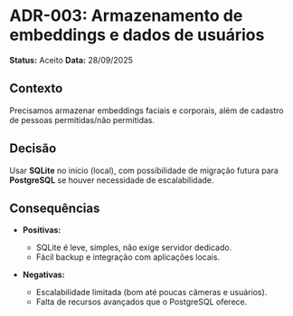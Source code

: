 # ADR-003: Armazenamento de embeddings e dados de usuários

**Status:** Aceito
**Data:** 28/09/2025

## Contexto

Precisamos armazenar embeddings faciais e corporais, além de cadastro de pessoas permitidas/não permitidas.

## Decisão

Usar **SQLite** no início (local), com possibilidade de migração futura para **PostgreSQL** se houver necessidade de escalabilidade.

## Consequências

- **Positivas:**

  - SQLite é leve, simples, não exige servidor dedicado.
  - Fácil backup e integração com aplicações locais.

- **Negativas:**

  - Escalabilidade limitada (bom até poucas câmeras e usuários).
  - Falta de recursos avançados que o PostgreSQL oferece.
